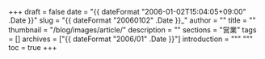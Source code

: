 +++
draft = false
date = "{{ dateFormat "2006-01-02T15:04:05+09:00" .Date }}"
slug = "{{ dateFormat "20060102" .Date }}_"
author = ""
title = ""
thumbnail = "/blog/images/article/"
description = ""
sections = "営業"
tags = []
archives = ["{{ dateFormat "2006/01" .Date }}"]
introduction = """ """
toc = true
+++

